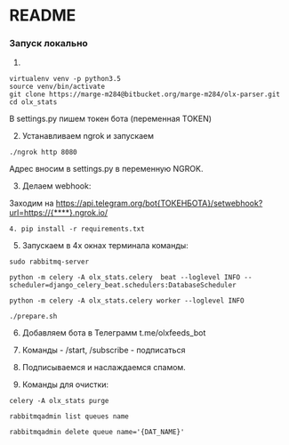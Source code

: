 # README #

### Запуск локально

1.
```
virtualenv venv -p python3.5
source venv/bin/activate
git clone https://marge-m284@bitbucket.org/marge-m284/olx-parser.git
cd olx_stats
```

В settings.py пишем токен бота (переменная TOKEN)

2. Устанавливаем ngrok и запускаем

```
./ngrok http 8080
```

Адрес вносим в settings.py в переменную NGROK.

3. Делаем webhook:

Заходим на 
https://api.telegram.org/bot{ТОКЕНБОТА}/setwebhook?url=https://{****}.ngrok.io/


```
4. pip install -r requirements.txt
```

5. Запускаем в 4х окнах терминала команды:

```
sudo rabbitmq-server

python -m celery -A olx_stats.celery  beat --loglevel INFO --scheduler=django_celery_beat.schedulers:DatabaseScheduler

python -m celery -A olx_stats.celery worker --loglevel INFO

./prepare.sh
```

6. Добавляем бота в Телеграмм  t.me/olxfeeds_bot

7. Команды - /start, /subscribe - подписаться

8. Подписываемся и наслаждаемся спамом. 

9. Команды для очистки:

```
celery -A olx_stats purge 

rabbitmqadmin list queues name

rabbitmqadmin delete queue name='{DAT_NAME}'
```
